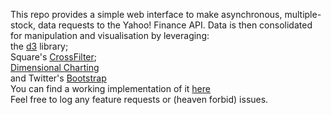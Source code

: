 This repo provides a simple web interface to make asynchronous, multiple-stock, data requests to the Yahoo! Finance API. 
Data is then consolidated for manipulation and visualisation by leveraging:<br>
the <a href="http://d3js.org/" target="_blank">d3</a> library;<br>
Square's <a href="http://square.github.io/crossfilter/" target="_blank">CrossFilter</a>;<br>
<a href="http://nickqizhu.github.io/dc.js/" target="_blank">Dimensional Charting</a><br>
and Twitter's <a href="http://getbootstrap.com/2.3.2/" target="_blank">Bootstrap</a><br>
You can find a working implementation of it <a href="http://vincentpaver.com/finance" target="_blank">here</a><br>
Feel free to log any feature requests or (heaven forbid) issues.

